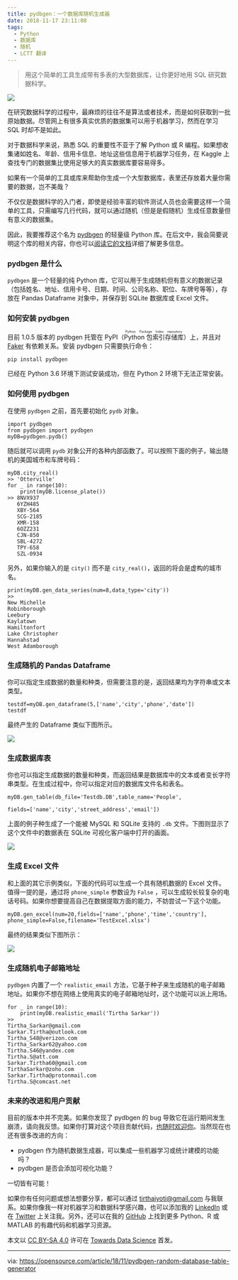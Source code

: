 ```yaml
---
title: pydbgen：一个数据库随机生成器
date: 2018-11-17 23:11:08
tags:
  - Python
  - 数据库
  - 随机
  - LCTT 翻译
---
```


> 用这个简单的工具生成带有多表的大型数据库，让你更好地用 SQL 研究数据科学。

![](https://opensource.com/sites/default/files/styles/image-full-size/public/lead-images/features_solutions_command_data.png?itok=4_VQN3RK)

在研究数据科学的过程中，最麻烦的往往不是算法或者技术，而是如何获取到一批原始数据。尽管网上有很多真实优质的数据集可以用于机器学习，然而在学习 SQL 时却不是如此。

对于数据科学来说，熟悉 SQL 的重要性不亚于了解 Python 或 R 编程。如果想收集诸如姓名、年龄、信用卡信息、地址这些信息用于机器学习任务，在 Kaggle 上查找专门的数据集比使用足够大的真实数据库要容易得多。

如果有一个简单的工具或库来帮助你生成一个大型数据库，表里还存放着大量你需要的数据，岂不美哉？

不仅仅是数据科学的入门者，即使是经验丰富的软件测试人员也会需要这样一个简单的工具，只需编写几行代码，就可以通过随机（但是是假随机）生成任意数量但有意义的数据集。

因此，我要推荐这个名为 [pydbgen][1] 的轻量级 Python 库。在后文中，我会简要说明这个库的相关内容，你也可以[阅读它的文档][2]详细了解更多信息。

### pydbgen 是什么

`pydbgen` 是一个轻量的纯 Python 库，它可以用于生成随机但有意义的数据记录（包括姓名、地址、信用卡号、日期、时间、公司名称、职位、车牌号等等），存放在 Pandas Dataframe 对象中，并保存到 SQLite 数据库或 Excel 文件。

### 如何安装 pydbgen

目前 1.0.5 版本的 pydbgen 托管在 PyPI（<ruby>Python 包索引存储库<rt>Python Package Index repository</rt></ruby>）上，并且对 [Faker][3] 有依赖关系。安装 pydbgen 只需要执行命令：

```
pip install pydbgen
```

已经在 Python 3.6 环境下测试安装成功，但在 Python 2 环境下无法正常安装。

### 如何使用 pydbgen

在使用 `pydbgen` 之前，首先要初始化 `pydb` 对象。

```
import pydbgen
from pydbgen import pydbgen
myDB=pydbgen.pydb()
```

随后就可以调用 `pydb` 对象公开的各种内部函数了。可以按照下面的例子，输出随机的美国城市和车牌号码：

```
myDB.city_real()
>> 'Otterville'
for _ in range(10):
    print(myDB.license_plate())
>> 8NVX937
   6YZH485
   XBY-564
   SCG-2185
   XMR-158
   6OZZ231
   CJN-850
   SBL-4272
   TPY-658
   SZL-0934
```

另外，如果你输入的是 `city()` 而不是 `city_real()`，返回的将会是虚构的城市名。

```
print(myDB.gen_data_series(num=8,data_type='city'))
>>
New Michelle
Robinborough
Leebury
Kaylatown
Hamiltonfort
Lake Christopher
Hannahstad
West Adamborough
```

### 生成随机的 Pandas Dataframe

你可以指定生成数据的数量和种类，但需要注意的是，返回结果均为字符串或文本类型。

```
testdf=myDB.gen_dataframe(5,['name','city','phone','date'])
testdf
```

最终产生的 Dataframe 类似下图所示。

![](https://opensource.com/sites/default/files/uploads/pydbgen_pandas-dataframe.png)

### 生成数据库表

你也可以指定生成数据的数量和种类，而返回结果是数据库中的文本或者变长字符串类型。在生成过程中，你可以指定对应的数据库文件名和表名。

```
myDB.gen_table(db_file='Testdb.DB',table_name='People',

fields=['name','city','street_address','email'])
```

上面的例子种生成了一个能被 MySQL 和 SQLite 支持的 `.db` 文件。下图则显示了这个文件中的数据表在 SQLite 可视化客户端中打开的画面。

![](https://opensource.com/sites/default/files/uploads/pydbgen_db-browser-for-sqlite.png)

### 生成 Excel 文件

和上面的其它示例类似，下面的代码可以生成一个具有随机数据的 Excel 文件。值得一提的是，通过将 `phone_simple` 参数设为 `False` ，可以生成较长较复杂的电话号码。如果你想要提高自己在数据提取方面的能力，不妨尝试一下这个功能。

```
myDB.gen_excel(num=20,fields=['name','phone','time','country'],
phone_simple=False,filename='TestExcel.xlsx')
```

最终的结果类似下图所示：

![](https://opensource.com/sites/default/files/uploads/pydbgen_excel.png)

### 生成随机电子邮箱地址

`pydbgen` 内置了一个 `realistic_email` 方法，它基于种子来生成随机的电子邮箱地址。如果你不想在网络上使用真实的电子邮箱地址时，这个功能可以派上用场。

```
for _ in range(10):
    print(myDB.realistic_email('Tirtha Sarkar'))
>>
Tirtha_Sarkar@gmail.com
Sarkar.Tirtha@outlook.com
Tirtha_S48@verizon.com
Tirtha_Sarkar62@yahoo.com
Tirtha.S46@yandex.com
Tirtha.S@att.com
Sarkar.Tirtha60@gmail.com
TirthaSarkar@zoho.com
Sarkar.Tirtha@protonmail.com
Tirtha.S@comcast.net
```

### 未来的改进和用户贡献

目前的版本中并不完美。如果你发现了 pydbgen 的 bug 导致它在运行期间发生崩溃，请向我反馈。如果你打算对这个项目贡献代码，[也随时欢迎你][1]。当然现在也还有很多改进的方向：

  * pydbgen 作为随机数据生成器，可以集成一些机器学习或统计建模的功能吗？
  * pydbgen 是否会添加可视化功能？

一切皆有可能！

如果你有任何问题或想法想要分享，都可以通过 [tirthajyoti@gmail.com][4] 与我联系。如果你像我一样对机器学习和数据科学感兴趣，也可以添加我的 [LinkedIn][5] 或在 [Twitter][6] 上关注我。另外，还可以在我的 [GitHub][7] 上找到更多 Python、R 或 MATLAB 的有趣代码和机器学习资源。

本文以 [CC BY-SA 4.0][9] 许可在 [Towards Data Science][8] 首发。

--------------------------------------------------------------------------------

via: https://opensource.com/article/18/11/pydbgen-random-database-table-generator

[a]: https://opensource.com/users/tirthajyoti
[b]: https://github.com/lujun9972
[1]: https://github.com/tirthajyoti/pydbgen
[2]: http://pydbgen.readthedocs.io/en/latest/
[3]: https://faker.readthedocs.io/en/latest/index.html
[4]: mailto:tirthajyoti@gmail.com
[5]: https://www.linkedin.com/in/tirthajyoti-sarkar-2127aa7/
[6]: https://twitter.com/tirthajyotiS
[7]: https://github.com/tirthajyoti?tab=repositories
[8]: https://towardsdatascience.com/introducing-pydbgen-a-random-dataframe-database-table-generator-b5c7bdc84be5
[9]: https://creativecommons.org/licenses/by-sa/4.0/


